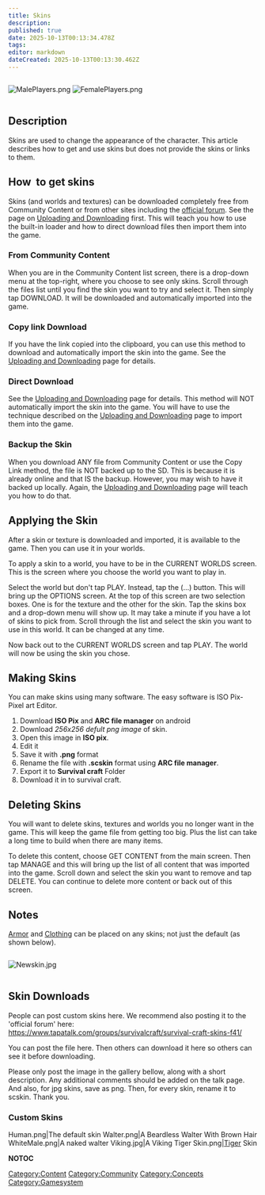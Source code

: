 ```yaml
---
title: Skins
description: 
published: true
date: 2025-10-13T00:13:34.478Z
tags: 
editor: markdown
dateCreated: 2025-10-13T00:13:30.462Z
---
```


<div style="overflow:hidden">

![MalePlayers.png](MalePlayers.png "MalePlayers.png")
![FemalePlayers.png](FemalePlayers.png "FemalePlayers.png")

</div>

## Description

Skins are used to change the appearance of the character. This article
describes how to get and use skins but does not provide the skins or
links to them. 

## How  to get skins

Skins (and worlds and textures) can be downloaded completely free from
Community Content or from other sites including the [official
forum](http://survivalcraft.lefora.com). See the page on [Uploading and
Downloading](Uploading_and_Downloading.md "wikilink") first. This will
teach you how to use the built-in loader and how to direct download
files then import them into the game. 

### From Community Content 

When you are in the Community Content list screen, there is a drop-down
menu at the top-right, where you choose to see only skins. Scroll
through the files list until you find the skin you want to try and
select it. Then simply tap DOWNLOAD. It will be downloaded and
automatically imported into the game. 

### Copy link Download 

If you have the link copied into the clipboard, you can use this method
to download and automatically import the skin into the game. See the
[Uploading and Downloading](Uploading_and_Downloading.md "wikilink") page
for details. 

### Direct Download 

See the [Uploading and
Downloading](Uploading_and_Downloading.md "wikilink") page for details.
This method will NOT automatically import the skin into the game. You
will have to use the technique described on the [Uploading and
Downloading](Uploading_and_Downloading.md "wikilink") page to import them
into the game. 

### Backup the Skin

When you download ANY file from Community Content or use the Copy Link
method, the file is NOT backed up to the SD. This is because it is
already online and that IS the backup. However, you may wish to have it
backed up locally. Again, the [Uploading and
Downloading](Uploading_and_Downloading.md "wikilink") page will teach you
how to do that. 

## Applying the Skin 

After a skin or texture is downloaded and imported, it is available to
the game. Then you can use it in your worlds. 

To apply a skin to a world, you have to be in the CURRENT WORLDS screen.
This is the screen where you choose the world you want to play in. 

Select the world but don't tap PLAY. Instead, tap the (...) button. This
will bring up the OPTIONS screen. At the top of this screen are two
selection boxes. One is for the texture and the other for the skin. Tap
the skins box and a drop-down menu will show up. It may take a minute if
you have a lot of skins to pick from. Scroll through the list and select
the skin you want to use in this world. It can be changed at any time. 

Now back out to the CURRENT WORLDS screen and tap PLAY. The world will
now be using the skin you chose. 

## Making Skins 

You can make skins using many software. The easy software is ISO
Pix-Pixel art Editor. 

1.  Download **ISO Pix** and **ARC file manager** on android
2.  Download *256x256 defult png image* of skin.
3.  Open this image in **ISO pix**.
4.  Edit it
5.  Save it with **.png** format
6.  Rename the file with **.scskin** format using **ARC file manager**.
7.  Export it to **Survival craft** Folder
8.  Download it in to survival craft.

## Deleting Skins

You will want to delete skins, textures and worlds you no longer want in
the game. This will keep the game file from getting too big. Plus the
list can take a long time to build when there are many items. 

To delete this content, choose GET CONTENT from the main screen. Then
tap MANAGE and this will bring up the list of all content that was
imported into the game. Scroll down and select the skin you want to
remove and tap DELETE. You can continue to delete more content or back
out of this screen. 

## Notes 

[Armor](../Recipaedia/Clothes/Armor.md "wikilink") and [Clothing](../Recipaedia/Clothes/Clothing.md "wikilink") can be
placed on any skins; not just the default (as shown below).

<div style=" overflow: hidden ">

![Newskin.jpg](Newskin.jpg "Newskin.jpg")

</div>

## Skin Downloads

People can post custom skins here. We recommend also posting it to the
'official forum' here:
<https://www.tapatalk.com/groups/survivalcraft/survival-craft-skins-f41/>

You can post the file here. Then others can download it here so others
can see it before downloading.

Please only post the image in the gallery bellow, along with a short
description. Any additional comments should be added on the talk page.
And also, for jpg skins, save as png. Then, for every skin, rename it to
scskin. Thank you.

### Custom Skins

Human.png|The default skin Walter.png|A Beardless Walter With Brown Hair
WhiteMale.png|A naked walter Viking.jpg|A Viking Tiger
Skin.png|[Tiger](User_blog:EinsteinBlllllllllll/Tigger "wikilink") Skin

__NOTOC__

[Category:Content](Category:Content "wikilink")
[Category:Community](Category:Community "wikilink")
[Category:Concepts](Category:Concepts "wikilink")
[Category:Gamesystem](Category:Gamesystem "wikilink")